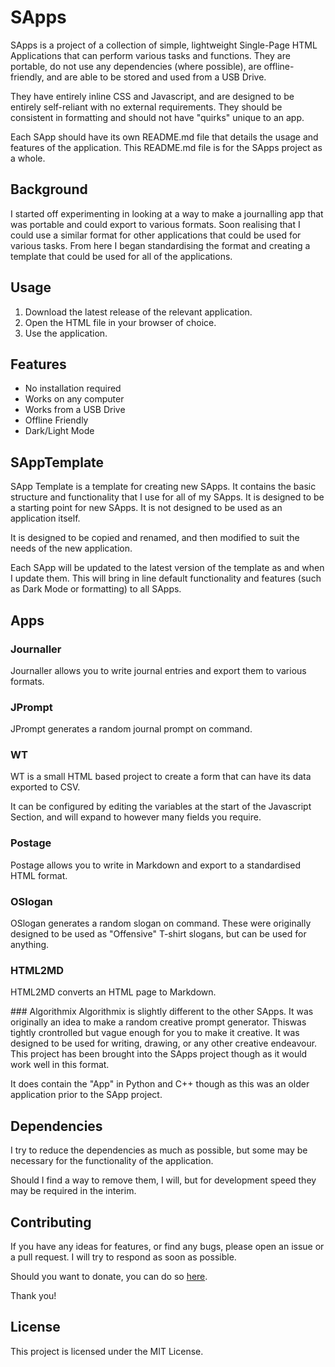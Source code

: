 # SApps
SApps is a project of a collection of simple, lightweight Single-Page HTML Applications that can perform various tasks and functions. They are portable, do not use any dependencies (where possible), are offline-friendly, and are able to be stored and used from a USB Drive.

They have entirely inline CSS and Javascript, and are designed to be entirely self-reliant with no external requirements. They should be consistent in formatting and should not have "quirks" unique to an app. 

Each SApp should have its own README.md file that details the usage and features of the application. This README.md file is for the SApps project as a whole.

## Background
I started off experimenting in looking at a way to make a journalling app that was portable and could export to various formats. Soon realising that I could use a similar format for other applications that could be used for various tasks. From here I began standardising the format and creating a template that could be used for all of the applications.

## Usage
1. Download the latest release of the relevant application.
2. Open the HTML file in your browser of choice.
3. Use the application.

## Features
- No installation required
- Works on any computer
- Works from a USB Drive
- Offline Friendly
- Dark/Light Mode

## SAppTemplate
SApp Template is a template for creating new SApps. It contains the basic structure and functionality that I use for all of my SApps. It is designed to be a starting point for new SApps. It is not designed to be used as an application itself.

It is designed to be copied and renamed, and then modified to suit the needs of the new application.

Each SApp will be updated to the latest version of the template as and when I update them. This will bring in line default functionality and features (such as Dark Mode or formatting) to all SApps.

## Apps
### Journaller
Journaller allows you to write journal entries and export them to various formats.

### JPrompt
JPrompt generates a random journal prompt on command.

### WT
WT is a small HTML based project to create a form that can have its data exported to CSV.

It can be configured by editing the variables at the start of the Javascript Section, and will expand to however many fields you require.

### Postage
Postage allows you to write in Markdown and export to a standardised HTML format.

### OSlogan
OSlogan generates a random slogan on command. These were originally designed to be used as "Offensive" T-shirt slogans, but can be used for anything.

### HTML2MD
HTML2MD converts an HTML page to Markdown.

### Algorithmix
Algorithmix is slightly different to the other SApps. It was originally an idea to make a random creative prompt generator. Thiswas tightly crontrolled but vague enough for you to make it creative. It was designed to be used for writing, drawing, or any other creative endeavour. This project has been brought into the SApps project though as it would work well in this format.

It does contain the "App" in Python and C++ though as this was an older application prior to the SApp project.

## Dependencies
I try to reduce the dependencies as much as possible, but some may be necessary for the functionality of the application.

Should I find a way to remove them, I will, but for development speed they may be required in the interim.

## Contributing
If you have any ideas for features, or find any bugs, please open an issue or a pull request. I will try to respond as soon as possible.

Should you want to donate, you can do so [here](https://www.buymeacoffee.com/caddickbrown).

Thank you!

## License
This project is licensed under the MIT License.